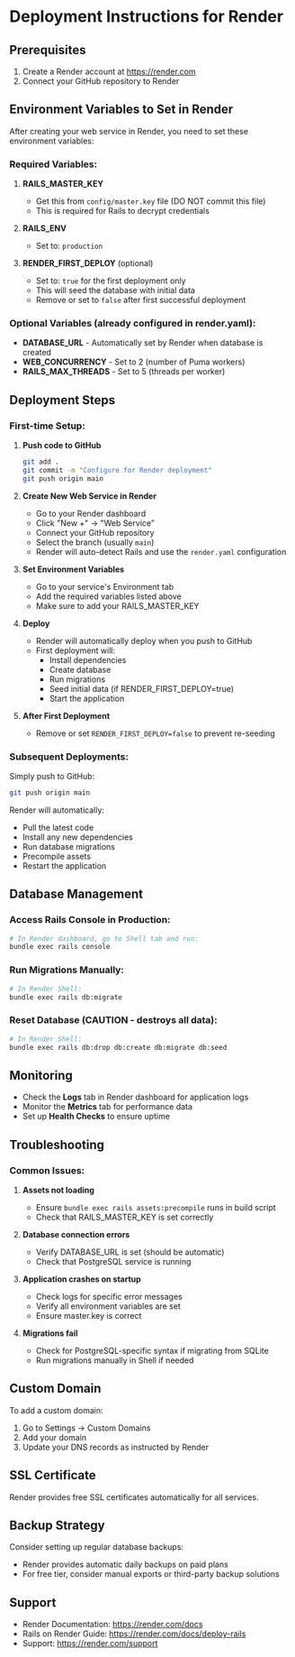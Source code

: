 # Deployment Instructions for Render

## Prerequisites

1. Create a Render account at https://render.com
2. Connect your GitHub repository to Render

## Environment Variables to Set in Render

After creating your web service in Render, you need to set these environment variables:

### Required Variables:

1. **RAILS_MASTER_KEY**
   - Get this from `config/master.key` file (DO NOT commit this file)
   - This is required for Rails to decrypt credentials
   
2. **RAILS_ENV**
   - Set to: `production`

3. **RENDER_FIRST_DEPLOY** (optional)
   - Set to: `true` for the first deployment only
   - This will seed the database with initial data
   - Remove or set to `false` after first successful deployment

### Optional Variables (already configured in render.yaml):

- **DATABASE_URL** - Automatically set by Render when database is created
- **WEB_CONCURRENCY** - Set to 2 (number of Puma workers)
- **RAILS_MAX_THREADS** - Set to 5 (threads per worker)

## Deployment Steps

### First-time Setup:

1. **Push code to GitHub**
   ```bash
   git add .
   git commit -m "Configure for Render deployment"
   git push origin main
   ```

2. **Create New Web Service in Render**
   - Go to your Render dashboard
   - Click "New +" → "Web Service"
   - Connect your GitHub repository
   - Select the branch (usually `main`)
   - Render will auto-detect Rails and use the `render.yaml` configuration

3. **Set Environment Variables**
   - Go to your service's Environment tab
   - Add the required variables listed above
   - Make sure to add your RAILS_MASTER_KEY

4. **Deploy**
   - Render will automatically deploy when you push to GitHub
   - First deployment will:
     - Install dependencies
     - Create database
     - Run migrations
     - Seed initial data (if RENDER_FIRST_DEPLOY=true)
     - Start the application

5. **After First Deployment**
   - Remove or set `RENDER_FIRST_DEPLOY=false` to prevent re-seeding

### Subsequent Deployments:

Simply push to GitHub:
```bash
git push origin main
```

Render will automatically:
- Pull the latest code
- Install any new dependencies
- Run database migrations
- Precompile assets
- Restart the application

## Database Management

### Access Rails Console in Production:
```bash
# In Render dashboard, go to Shell tab and run:
bundle exec rails console
```

### Run Migrations Manually:
```bash
# In Render Shell:
bundle exec rails db:migrate
```

### Reset Database (CAUTION - destroys all data):
```bash
# In Render Shell:
bundle exec rails db:drop db:create db:migrate db:seed
```

## Monitoring

- Check the **Logs** tab in Render dashboard for application logs
- Monitor the **Metrics** tab for performance data
- Set up **Health Checks** to ensure uptime

## Troubleshooting

### Common Issues:

1. **Assets not loading**
   - Ensure `bundle exec rails assets:precompile` runs in build script
   - Check that RAILS_MASTER_KEY is set correctly

2. **Database connection errors**
   - Verify DATABASE_URL is set (should be automatic)
   - Check that PostgreSQL service is running

3. **Application crashes on startup**
   - Check logs for specific error messages
   - Verify all environment variables are set
   - Ensure master.key is correct

4. **Migrations fail**
   - Check for PostgreSQL-specific syntax if migrating from SQLite
   - Run migrations manually in Shell if needed

## Custom Domain

To add a custom domain:
1. Go to Settings → Custom Domains
2. Add your domain
3. Update your DNS records as instructed by Render

## SSL Certificate

Render provides free SSL certificates automatically for all services.

## Backup Strategy

Consider setting up regular database backups:
- Render provides automatic daily backups on paid plans
- For free tier, consider manual exports or third-party backup solutions

## Support

- Render Documentation: https://render.com/docs
- Rails on Render Guide: https://render.com/docs/deploy-rails
- Support: https://render.com/support